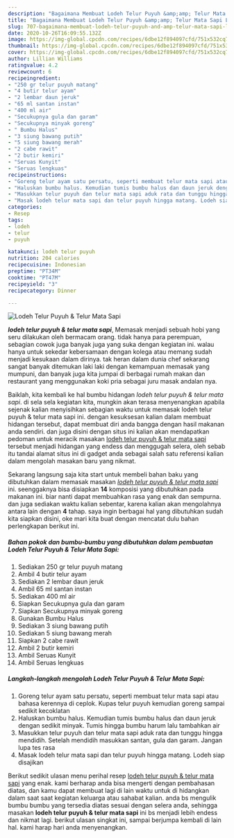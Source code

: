 ```yaml
---
description: "Bagaimana Membuat Lodeh Telur Puyuh &amp;amp; Telur Mata Sapi Lezat"
title: "Bagaimana Membuat Lodeh Telur Puyuh &amp;amp; Telur Mata Sapi Lezat"
slug: 707-bagaimana-membuat-lodeh-telur-puyuh-and-amp-telur-mata-sapi-lezat
date: 2020-10-26T16:09:55.132Z
image: https://img-global.cpcdn.com/recipes/6dbe12f894097cfd/751x532cq70/lodeh-telur-puyuh-telur-mata-sapi-foto-resep-utama.jpg
thumbnail: https://img-global.cpcdn.com/recipes/6dbe12f894097cfd/751x532cq70/lodeh-telur-puyuh-telur-mata-sapi-foto-resep-utama.jpg
cover: https://img-global.cpcdn.com/recipes/6dbe12f894097cfd/751x532cq70/lodeh-telur-puyuh-telur-mata-sapi-foto-resep-utama.jpg
author: Lillian Williams
ratingvalue: 4.2
reviewcount: 6
recipeingredient:
- "250 gr telur puyuh matang"
- "4 butir telur ayam"
- "2 lembar daun jeruk"
- "65 ml santan instan"
- "400 ml air"
- "Secukupnya gula dan garam"
- "Secukupnya minyak goreng"
- " Bumbu Halus"
- "3 siung bawang putih"
- "5 siung bawang merah"
- "2 cabe rawit"
- "2 butir kemiri"
- "Seruas Kunyit"
- "Seruas lengkuas"
recipeinstructions:
- "Goreng telur ayam satu persatu, seperti membuat telur mata sapi atau bahasa kerennya di ceplok. Kupas telur puyuh kemudian goreng sampai sedikit kecoklatan"
- "Haluskan bumbu halus. Kemudian tumis bumbu halus dan daun jeruk dengan sedikit minyak. Tumis hingga bumbu harum lalu tambahkan air"
- "Masukkan telur puyuh dan telur mata sapi aduk rata dan tunggu hingga mendidih. Setelah mendidih masukkan santan, gula dan garam. Jangan lupa tes rasa"
- "Masak lodeh telur mata sapi dan telur puyuh hingga matang. Lodeh siap disajikan"
categories:
- Resep
tags:
- lodeh
- telur
- puyuh

katakunci: lodeh telur puyuh 
nutrition: 204 calories
recipecuisine: Indonesian
preptime: "PT34M"
cooktime: "PT47M"
recipeyield: "3"
recipecategory: Dinner

---
```



![Lodeh Telur Puyuh &amp; Telur Mata Sapi](https://img-global.cpcdn.com/recipes/6dbe12f894097cfd/751x532cq70/lodeh-telur-puyuh-telur-mata-sapi-foto-resep-utama.jpg)

<b><i>lodeh telur puyuh &amp; telur mata sapi</i></b>, Memasak menjadi sebuah hobi yang seru dilakukan oleh bermacam orang. tidak hanya para perempuan, sebagian cowok juga banyak juga yang suka dengan kegiatan ini. walau hanya untuk sekedar kebersamaan dengan kolega atau memang sudah menjadi kesukaan dalam dirinya. tak heran dalam dunia chef sekarang sangat banyak ditemukan laki laki dengan kemampuan memasak yang mumpuni, dan banyak juga kita jumpai di berbagai rumah makan dan restaurant yang menggunakan koki pria sebagai juru masak andalan nya.



Baiklah, kita kembali ke hal bumbu hidangan <i>lodeh telur puyuh &amp; telur mata sapi</i>. di sela sela kegiatan kita, mungkin akan terasa menyenangkan apabila sejenak kalian menyisihkan sebagian waktu untuk memasak lodeh telur puyuh &amp; telur mata sapi ini. dengan kesuksesan kalian dalam membuat hidangan tersebut, dapat membuat diri anda bangga dengan hasil makanan anda sendiri. dan juga disini dengan situs ini kalian akan mendapatkan pedoman untuk meracik masakan <u>lodeh telur puyuh &amp; telur mata sapi</u> tersebut menjadi hidangan yang endess dan menggugah selera, oleh sebab itu tandai alamat situs ini di gadget anda sebagai salah satu referensi kalian dalam mengolah masakan baru yang nikmat.


Sekarang langsung saja kita start untuk membeli bahan baku yang dibutuhkan dalam memasak masakan <u><i>lodeh telur puyuh &amp; telur mata sapi</i></u> ini. seenggaknya bisa disiapkan <b>14</b> komposisi yang dibutuhkan pada makanan ini. biar nanti dapat membuahkan rasa yang enak dan sempurna. dan juga sediakan waktu kalian sebentar, karena kalian akan mengolahnya antara lain dengan <b>4</b> tahap. saya ingin berbagai hal yang dibutuhkan sudah kita siapkan disini, oke mari kita buat dengan mencatat dulu bahan perlengkapan berikut ini.

<!--inarticleads1-->

##### Bahan pokok dan bumbu-bumbu yang dibutuhkan dalam pembuatan Lodeh Telur Puyuh &amp; Telur Mata Sapi:

1. Sediakan 250 gr telur puyuh matang
1. Ambil 4 butir telur ayam
1. Sediakan 2 lembar daun jeruk
1. Ambil 65 ml santan instan
1. Sediakan 400 ml air
1. Siapkan Secukupnya gula dan garam
1. Siapkan Secukupnya minyak goreng
1. Gunakan  Bumbu Halus
1. Sediakan 3 siung bawang putih
1. Sediakan 5 siung bawang merah
1. Siapkan 2 cabe rawit
1. Ambil 2 butir kemiri
1. Ambil Seruas Kunyit
1. Ambil Seruas lengkuas




<!--inarticleads2-->

##### Langkah-langkah mengolah Lodeh Telur Puyuh &amp; Telur Mata Sapi:

1. Goreng telur ayam satu persatu, seperti membuat telur mata sapi atau bahasa kerennya di ceplok. Kupas telur puyuh kemudian goreng sampai sedikit kecoklatan
1. Haluskan bumbu halus. Kemudian tumis bumbu halus dan daun jeruk dengan sedikit minyak. Tumis hingga bumbu harum lalu tambahkan air
1. Masukkan telur puyuh dan telur mata sapi aduk rata dan tunggu hingga mendidih. Setelah mendidih masukkan santan, gula dan garam. Jangan lupa tes rasa
1. Masak lodeh telur mata sapi dan telur puyuh hingga matang. Lodeh siap disajikan




Berikut sedikit ulasan menu perihal resep <u>lodeh telur puyuh &amp; telur mata sapi</u> yang enak. kami berharap anda bisa mengerti dengan pembahasan diatas, dan kamu dapat membuat lagi di lain waktu untuk di hidangkan dalam saat saat kegiatan keluarga atau sahabat kalian. anda bs mengulik bumbu bumbu yang tersedia diatas sesuai dengan selera anda, sehingga masakan <b>lodeh telur puyuh &amp; telur mata sapi</b> ini bs menjadi lebih endess dan nikmat lagi. berikut ulasan singkat ini, sampai berjumpa kembali di lain hal. kami harap hari anda menyenangkan.
